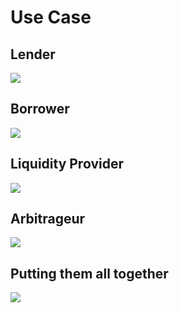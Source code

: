 # Use Case

## Lender
<img src="https://raw.githubusercontent.com/alexgo-io/alex-v1/main/diagrams/use-case-lender.svg">

## Borrower
<img src="https://raw.githubusercontent.com/alexgo-io/alex-v1/main/diagrams/use-case-borrower.svg">

## Liquidity Provider
<img src="https://raw.githubusercontent.com/alexgo-io/alex-v1/main/diagrams/use-case-lp.svg">

## Arbitrageur
<img src="https://raw.githubusercontent.com/alexgo-io/alex-v1/main/diagrams/use-case-arbitrageur.svg">

## Putting them all together
<img src="https://raw.githubusercontent.com/alexgo-io/alex-v1/main/diagrams/use-case-back-end.svg">

